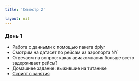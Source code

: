 ```yaml
---
title: 'Семестр 2'

layout: nil
---
```

### День 1

* Работа с данными с помощью пакета dplyr
* Смотрим на датасет по рейсам из аэропорта NY
* Отвечаем на вопрос: какая авиакомпания больше всего задерживает рейсы?
* Домашнее задание: выжившие на титанике
* [Скрипт с занятия](https://MidiukinM.github.io/R_for_RANEPA/scripts/sem_2/script_2/script2.html)
